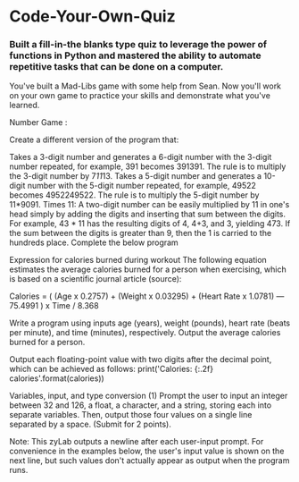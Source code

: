 # Code-Your-Own-Quiz
### Built a fill-in-the blanks type quiz to leverage the power of functions in Python and mastered the ability to automate repetitive tasks that can be done on a computer.


You've built a Mad-Libs game with some help from Sean. 
Now you'll work on your own game to practice your skills and demonstrate what you've learned.





Number Game :

Create a different version of the program that:

Takes a 3-digit number and generates a 6-digit number with the 3-digit number repeated, for example, 391 becomes 391391. The rule is to multiply the 3-digit number by 7*11*13.
Takes a 5-digit number and generates a 10-digit number with the 5-digit number repeated, for example, 49522 becomes 4952249522. The rule is to multiply the 5-digit number by 11*9091.
Times 11: A two-digit number can be easily multiplied by 11 in one's head simply by adding the digits and inserting that sum between the digits. For example, 43 * 11 has the resulting digits of 4, 4+3, and 3, yielding 473. If the sum between the digits is greater than 9, then the 1 is carried to the hundreds place. Complete the below program








Expression for calories burned during workout
The following equation estimates the average calories burned for a person when exercising, which is based on a scientific journal article (source):

Calories = ( (Age x 0.2757) + (Weight x 0.03295) + (Heart Rate x 1.0781) — 75.4991 ) x Time / 8.368

Write a program using inputs age (years), weight (pounds), heart rate (beats per minute), and time (minutes), respectively. Output the average calories burned for a person.

Output each floating-point value with two digits after the decimal point, which can be achieved as follows:
print('Calories: {:.2f} calories'.format(calories))





Variables, input, and type conversion
(1) Prompt the user to input an integer between 32 and 126, a float, a character, and a string, storing each into separate variables. Then, output those four values on a single line separated by a space. (Submit for 2 points).

Note: This zyLab outputs a newline after each user-input prompt. For convenience in the examples below, the user's input value is shown on the next line, but such values don't actually appear as output when the program runs.

